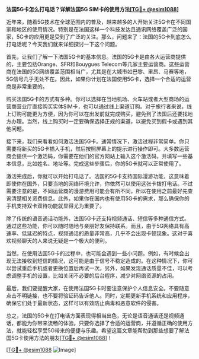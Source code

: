 **法国5G卡怎么打电话？详解法国5G SIM卡的使用方法[[TG💪+ @esim1088](https://t.me/s/esim1088)]**

近年来，随着5G技术在全球范围内的普及，越来越多的人开始关注5G卡在不同国家和地区的使用情况。特别是在法国这样一个科技发达且通讯网络覆盖广泛的国家，5G卡的应用更是受到了广泛的关注。那么，问题来了：法国的5G卡到底怎么打电话呢？今天我们就来详细探讨一下这个问题。

首先，让我们了解一下法国5G卡的基本信息。法国的5G卡是由各大运营商提供的，主要包括Orange、SFR和Bouygues Telecom等几家主要运营商。这些运营商在法国的5G网络覆盖范围相当广，尤其是在大城市如巴黎、里昂、马赛等地，5G信号几乎无处不在。因此，如果你计划在法国使用5G卡，选择一个合适的运营商是非常重要的。

购买法国5G卡的方式有多种。你可以选择在当地机场、火车站或者大型商场的运营商营业厅直接购买实体SIM卡，也可以通过线上渠道订购。对于旅行者来说，线上订购可能更为方便，因为你可以在出发前就完成购买，避免到了法国后还要找地方办理。当然，线上购买时一定要确保选择正规的渠道，以避免买到假卡或遇到其他问题。

接下来，我们来看看如何激活法国5G卡。通常情况下，激活过程非常简单。你只需要将新买的5G卡插入手机，然后按照屏幕上的提示进行操作即可。大多数运营商会提供一个激活码，你需要在他们的官方网站上输入这个激活码，并填写一些基本信息，比如姓名、地址等。完成这些步骤后，你的5G卡就可以正常使用了。

激活完成后，你就可以开始打电话了。法国的5G卡支持国际漫游功能，这意味着即使你在国外，只要当地的网络环境允许，你依然可以使用这张卡拨打电话。不过需要注意的是，不同运营商的漫游费用可能会有所不同，所以在使用之前最好先查询清楚相关资费信息。此外，如果你在国内也有使用5G卡的需求，那么确保你的手机支持双卡双待功能就显得尤为重要了。

除了传统的语音通话功能外，法国5G卡还支持视频通话、短信等多种通信方式。通过这些功能，你可以随时随地与亲朋好友保持联系。而且，由于5G网络具有高速率、低延迟的特点，视频通话的质量非常高，几乎不会出现卡顿现象。这对于喜欢视频聊天的人来说无疑是一个极大的便利。

当然，在使用法国5G卡的过程中，也可能会遇到一些小问题。例如，有时候会出现无法接收到短信的情况，这可能是由于信号不稳定造成的。在这种情况下，你可以尝试重启手机或者更换位置后再试一次。另外，如果发现通话质量不佳，可以考虑调整手机的设置，比如关闭不必要的后台程序，减少对网络资源的占用。

最后，我们要提醒大家，在使用法国5G卡时要注意保护个人信息安全。不要随意点击不明链接，也不要将验证码告诉他人。同时，定期更新手机系统和应用程序，确保它们处于最新状态，这样可以有效防止病毒和恶意软件的侵害。

总之，法国的5G卡在打电话方面表现得相当出色，无论是语音通话还是视频通话，都能为你带来流畅的体验。只要你选择了合适的运营商，并遵循正确的使用方法，就能轻松享受5G带来的便捷与乐趣。希望这篇文章能帮助到那些想要了解法国5G卡使用方法的朋友[[TG💪+ @esim1088](https://t.me/s/esim1088)]！

[[TG💪+ @esim1088](https://t.me/s/esim1088) ![Image](https://i.postimg.cc/4NQfJmqS/Snipaste-2025-05-13-00-14-12.png)]